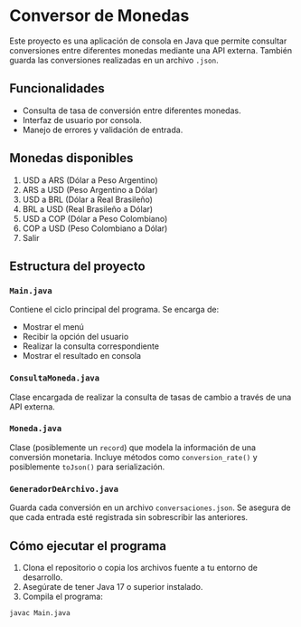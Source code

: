 # Conversor de Monedas

Este proyecto es una aplicación de consola en Java que permite consultar conversiones entre diferentes monedas mediante una API externa. También guarda las conversiones realizadas en un archivo `.json`.

## Funcionalidades

- Consulta de tasa de conversión entre diferentes monedas.
- Interfaz de usuario por consola.
- Manejo de errores y validación de entrada.

## Monedas disponibles

1. USD a ARS (Dólar a Peso Argentino)
2. ARS a USD (Peso Argentino a Dólar)
3. USD a BRL (Dólar a Real Brasileño)
4. BRL a USD (Real Brasileño a Dólar)
5. USD a COP (Dólar a Peso Colombiano)
6. COP a USD (Peso Colombiano a Dólar)
7. Salir

## Estructura del proyecto

### `Main.java`

Contiene el ciclo principal del programa. Se encarga de:

- Mostrar el menú
- Recibir la opción del usuario
- Realizar la consulta correspondiente
- Mostrar el resultado en consola

### `ConsultaMoneda.java`

Clase encargada de realizar la consulta de tasas de cambio a través de una API externa.

### `Moneda.java`

Clase (posiblemente un `record`) que modela la información de una conversión monetaria. Incluye métodos como `conversion_rate()` y posiblemente `toJson()` para serialización.

### `GeneradorDeArchivo.java`

Guarda cada conversión en un archivo `conversaciones.json`. Se asegura de que cada entrada esté registrada sin sobrescribir las anteriores.

## Cómo ejecutar el programa

1. Clona el repositorio o copia los archivos fuente a tu entorno de desarrollo.
2. Asegúrate de tener Java 17 o superior instalado.
3. Compila el programa:

```bash
javac Main.java
